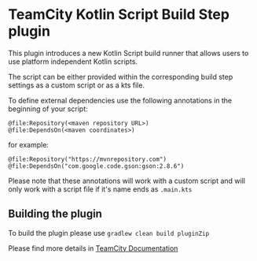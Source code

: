 # TeamCity Kotlin Script Build Step plugin

This plugin introduces a new Kotlin Script build runner that allows users to use platform independent Kotlin scripts. 

The script can be either provided within the corresponding build step settings as a custom script or as a kts file.

To define external dependencies use the following annotations in the beginning of your script:

```
@file:Repository(<maven repository URL>)
@file:DependsOn(<maven coordinates>)
```

for example:

```
@file:Repository("https://mvnrepository.com")
@file:DependsOn("com.google.code.gson:gson:2.8.6")
```

Please note that these annotations will work with a custom script and will only work with a script file if it's name ends as `.main.kts`

## Building the plugin

To build the plugin please use `gradlew clean build pluginZip` 

Please find more details in [TeamCity Documentation](https://www.jetbrains.com/help/teamcity/kotlin-script.html)
 
